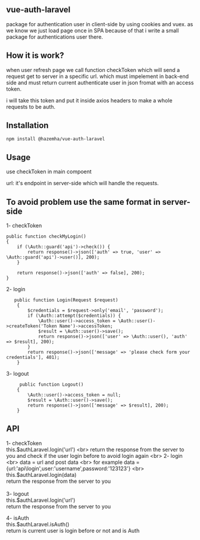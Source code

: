 ## vue-auth-laravel
package for authentication  user in client-side by using cookies and vuex.
as we know  we just load page once in SPA because of that i write a small package for authentications user there.

## How it is work?
when user refresh page we call function checkToken which will send a request get to server in a specific url.
which must impelement in back-end side and  must return current authenticate user in json fromat with an access token.
 
i will take this token  and put it inside axios headers to make a whole requests to be auth.

## Installation
  `npm install @hazemha/vue-auth-laravel`


## Usage
use checkToken in main compoent

url: it's endpoint in server-side which will handle the requests.

## To avoid problem use the same format in server-side

 1- checkToken
 
    public function checkMyLogin()
    {
        if (\Auth::guard('api')->check()) {
            return response()->json(['auth' => true, 'user' => \Auth::guard('api')->user()], 200);
        }

        return response()->json(['auth' => false], 200);
    }
    
2- login
```
   public function Login(Request $request)
    {
        $credentials = $request->only('email', 'password');
        if (\Auth::attempt($credentials)) {
            \Auth::user()->access_token = \Auth::user()->createToken('Token Name')->accessToken;
            $result = \Auth::user()->save();
            return response()->json(['user' => \Auth::user(), 'auth' => $result], 200);
        }
        return response()->json(['message' => 'please check form your credentials'], 401);
    }
```
3- logout
```
     public function Logout()
    {
        \Auth::user()->access_token = null;
        $result = \Auth::user()->save();
        return response()->json(['message' => $result], 200);
    }
```
   
    




## API
1- checkToken <br>
    this.$authLaravel.login('url')  <br>
    return the response from the server to you and check if the user login before to avoid login again <br>
2- login  <br>
          data = url and post data  <br>
          for example data ={url:'api\login',user:'username',password:'123123'}  <br>
      this.$authLaravel.login(data)   <br> 
      return the response from the server to you  <br>
  <br>
3- logout  <br>
      this.$authLaravel.login('url')   <br>
      return the response from the server to you  <br>



4- isAuth  <br>
      this.$authLaravel.isAuth()   <br>
      return is current user is login before or not and is Auth <br>
